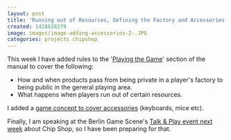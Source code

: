 ```yaml
---
layout: post
title: 'Running out of Resources, Defining the Factory and Accessories'
created: 1428828379
image: images/image-adding-accessories-2-.JPG
categories: projects chipshop
---
```


This week I have added rules to the '[Playing the Game](/manual/playing-game)' section of the manual to cover the following:

- How and when products pass from being private in a player's factory to being public in the general playing area.
- What happens when players run out of certain resources.

I added a [game concept to cover accessories](/content/accessory) (keyboards, mice etc).

Finally, I am speaking at the Berlin Game Scene's <a href="https://www.meetup.com/BerlinGameScene/events/220863773/" target="_blank">Talk & Play event next week</a> about Chip Shop, so I have been preparing for that.
